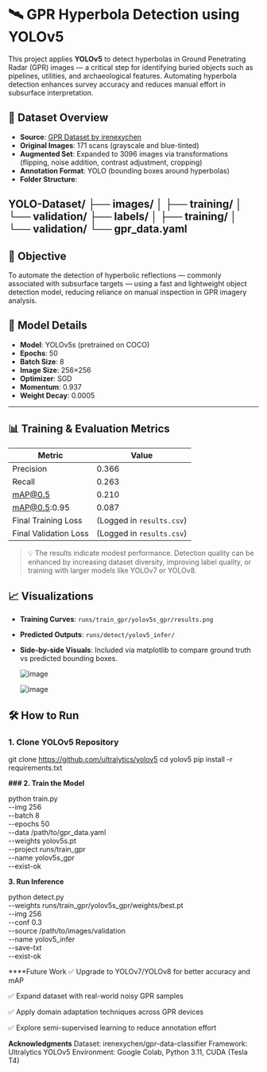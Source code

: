 # 🛰️ GPR Hyperbola Detection using YOLOv5

This project applies **YOLOv5** to detect hyperbolas in Ground Penetrating Radar (GPR) images — a critical step for identifying buried objects such as pipelines, utilities, and archaeological features. Automating hyperbola detection enhances survey accuracy and reduces manual effort in subsurface interpretation.

## 📁 Dataset Overview

- **Source**: [GPR Dataset by irenexychen](https://github.com/irenexychen/gpr-data-classifier/tree/master/hyperbola-classifier/images)
- **Original Images**: 171 scans (grayscale and blue-tinted)
- **Augmented Set**: Expanded to 3096 images via transformations (flipping, noise addition, contrast adjustment, cropping)
- **Annotation Format**: YOLO (bounding boxes around hyperbolas)
- **Folder Structure**:
  
YOLO-Dataset/
├── images/
│ ├── training/
│ └── validation/
├── labels/
│ ├── training/
│ └── validation/
└── gpr_data.yaml
---

## 🎯 Objective

To automate the detection of hyperbolic reflections — commonly associated with subsurface targets — using a fast and lightweight object detection model, reducing reliance on manual inspection in GPR imagery analysis.

## 🧠 Model Details

- **Model**: YOLOv5s (pretrained on COCO)
- **Epochs**: 50
- **Batch Size**: 8
- **Image Size**: 256×256
- **Optimizer**: SGD
- **Momentum**: 0.937
- **Weight Decay**: 0.0005

---

## 📊 Training & Evaluation Metrics

| Metric                | Value   |
|------------------------|---------|
| Precision              | 0.366   |
| Recall                 | 0.263   |
| mAP@0.5                | 0.210   |
| mAP@0.5:0.95           | 0.087   |
| Final Training Loss    | (Logged in `results.csv`) |
| Final Validation Loss  | (Logged in `results.csv`) |

> 💡 The results indicate modest performance. Detection quality can be enhanced by increasing dataset diversity, improving label quality, or training with larger models like YOLOv7 or YOLOv8.

## 📈 Visualizations

- **Training Curves**: `runs/train_gpr/yolov5s_gpr/results.png`
- **Predicted Outputs**: `runs/detect/yolov5_infer/`
- **Side-by-side Visuals**: Included via matplotlib to compare ground truth vs predicted bounding boxes.

  ![image](https://github.com/user-attachments/assets/7d6b05a2-3f06-4869-8b37-44d0c3300e26)

  ![image](https://github.com/user-attachments/assets/71a5a73c-bf5a-470f-beab-e348db365c90)


## 🛠️ How to Run

### 1. Clone YOLOv5 Repository

git clone https://github.com/ultralytics/yolov5
cd yolov5
pip install -r requirements.txt

**### 2. Train the Model**

python train.py \
  --img 256 \
  --batch 8 \
  --epochs 50 \
  --data /path/to/gpr_data.yaml \
  --weights yolov5s.pt \
  --project runs/train_gpr \
  --name yolov5s_gpr \
  --exist-ok

**3. Run Inference**

python detect.py \
  --weights runs/train_gpr/yolov5s_gpr/weights/best.pt \
  --img 256 \
  --conf 0.3 \
  --source /path/to/images/validation \
  --name yolov5_infer \
  --save-txt \
  --exist-ok

****Future Work
✅ Upgrade to YOLOv7/YOLOv8 for better accuracy and mAP

✅ Expand dataset with real-world noisy GPR samples

✅ Apply domain adaptation techniques across GPR devices

✅ Explore semi-supervised learning to reduce annotation effort

**Acknowledgments**
Dataset: irenexychen/gpr-data-classifier
Framework: Ultralytics YOLOv5
Environment: Google Colab, Python 3.11, CUDA (Tesla T4)
